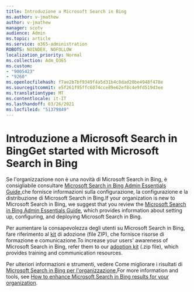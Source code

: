 ```yaml
---
title: Introduzione a Microsoft Search in Bing
ms.author: v-jmathew
author: v-jmathew
manager: scotv
audience: Admin
ms.topic: article
ms.service: o365-administration
ROBOTS: NOINDEX, NOFOLLOW
localization_priority: Normal
ms.collection: Adm_O365
ms.custom:
- "9005423"
- "9260"
ms.openlocfilehash: f7ae2b7bf9349f4a5d31b4c8dad20be4948f478e
ms.sourcegitcommit: e5f261f95ffc6074cce89e62ef8c4e9fd519d3ee
ms.translationtype: MT
ms.contentlocale: it-IT
ms.lasthandoff: 03/26/2021
ms.locfileid: "51379849"
---
```

# <a name="get-started-with-microsoft-search-in-bing"></a><span data-ttu-id="b659d-102">Introduzione a Microsoft Search in Bing</span><span class="sxs-lookup"><span data-stu-id="b659d-102">Get started with Microsoft Search in Bing</span></span>

<span data-ttu-id="b659d-103">Se l'organizzazione non è una novità di Microsoft Search in Bing, è consigliabile consultare [Microsoft Search in Bing Admin Essentials Guide,](https://go.microsoft.com/fwlink/p/?linkid=2127979)che fornisce informazioni sulla configurazione, la configurazione e la distribuzione di Microsoft Search in Bing.</span><span class="sxs-lookup"><span data-stu-id="b659d-103">If your organization is new to Microsoft Search in Bing, we suggest that you review the [Microsoft Search in Bing Admin Essentials Guide](https://go.microsoft.com/fwlink/p/?linkid=2127979), which provides information about setting up, configuring, and deploying Microsoft Search in Bing.</span></span>

<span data-ttu-id="b659d-104">Per aumentare la consapevolezza degli utenti su Microsoft Search in Bing, fare riferimento al [kit](https://go.microsoft.com/fwlink/p/?LinkID=2114710) di adozione (file ZIP), che fornisce risorse di formazione e comunicazione.</span><span class="sxs-lookup"><span data-stu-id="b659d-104">To increase your users' awareness of Microsoft Search in Bing, refer them to our [adoption kit](https://go.microsoft.com/fwlink/p/?LinkID=2114710) (.zip file), which provides training and communication resources.</span></span>

<span data-ttu-id="b659d-105">Per ulteriori informazioni e strumenti, vedere Come migliorare i risultati di [Microsoft Search in Bing per l'organizzazione.](https://go.microsoft.com/fwlink/?linkid=2152022)</span><span class="sxs-lookup"><span data-stu-id="b659d-105">For more information and tools, see [How to enhance Microsoft Search in Bing results for your organization](https://go.microsoft.com/fwlink/?linkid=2152022).</span></span>
